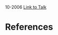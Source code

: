 

10-2006
[Link to Talk](https://www.churchofjesuschrist.org/study/general-conference/2006/10/sunday-morning-session?lang=eng)



# References

